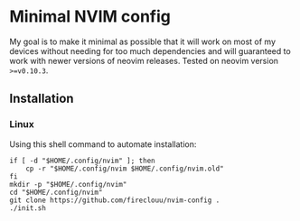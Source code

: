 # Minimal NVIM config
My goal is to make it minimal as possible that it will work on most of my devices without needing for too much dependencies and will guaranteed to work with newer versions of neovim releases.
Tested on neovim version `>=v0.10.3`.

## Installation
### Linux
Using this shell command to automate installation:
```
if [ -d "$HOME/.config/nvim" ]; then
    cp -r "$HOME/.config/nvim $HOME/.config/nvim.old"
fi
mkdir -p "$HOME/.config/nvim"
cd "$HOME/.config/nvim"
git clone https://github.com/fireclouu/nvim-config .
./init.sh
```
